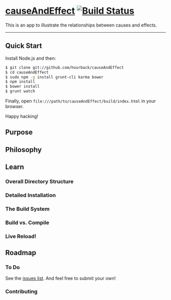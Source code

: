 # [causeAndEffect](http://hourback.github.com/causeAndEffect) [![Build Status](https://travis-ci.org/joshdmiller/ng-boilerplate.png?branch=master)](https://travis-ci.org/joshdmiller/ng-boilerplate)

This is an app to illustrate the relationships between causes and effects.

***

## Quick Start

Install Node.js and then:

```sh
$ git clone git://github.com/hourback/causeAndEffect
$ cd causeAndEffect
$ sudo npm -g install grunt-cli karma bower
$ npm install
$ bower install
$ grunt watch
```

Finally, open `file:///path/to/causeAndEffect/build/index.html` in your browser.

Happy hacking!

## Purpose

## Philosophy

## Learn

### Overall Directory Structure

### Detailed Installation

### The Build System

### Build vs. Compile

### Live Reload!

## Roadmap

### To Do

See the [issues list](http://github.com/hourback/causeAndEffect/issues). And
feel free to submit your own!

### Contributing



